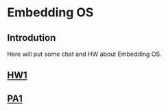 # Embedding OS

## Introdution

Here will put some chat and HW about Embedding OS.

## [HW1](/RTOS_M11107309_HW1/RTOS_M11107)

## [PA1](/RTOS_M11107309_PA1/RTOS_M11107)
